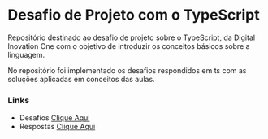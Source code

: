 # Desafio de Projeto com o TypeScript
 Repositório destinado ao desafio de projeto sobre o TypeScript, da Digital Inovation One com o objetivo de introduzir os conceitos básicos sobre a linguagem. 

No repositório foi implementado os desafios respondidos em ts com as soluções aplicadas em conceitos das aulas.



### Links

- Desafios [Clique Aqui](ulissesmarciano/impulso-dio-desafio-aula-projeto-typescript/dist/respostas)
- Respostas [Clique Aqui](ulissesmarciano/impulso-dio-desafio-aula-projeto-typescript/respostas)



### 
